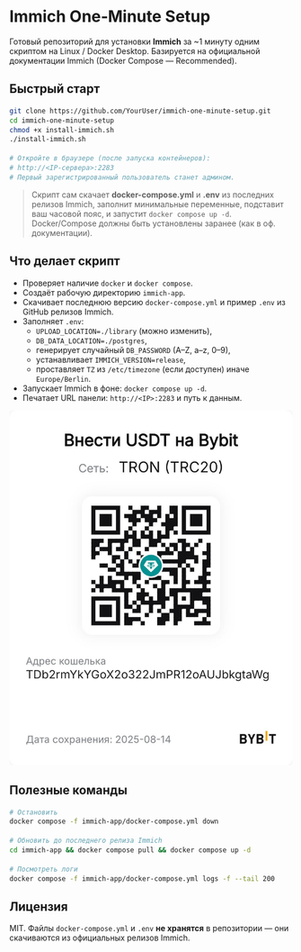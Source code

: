 # Immich One‑Minute Setup

Готовый репозиторий для установки **Immich** за ~1 минуту одним скриптом на Linux / Docker Desktop.
Базируется на официальной документации Immich (Docker Compose — Recommended).

## Быстрый старт
```bash
git clone https://github.com/YourUser/immich-one-minute-setup.git
cd immich-one-minute-setup
chmod +x install-immich.sh
./install-immich.sh

# Откройте в браузере (после запуска контейнеров):
# http://<IP-сервера>:2283
# Первый зарегистрированный пользователь станет админом.
```

> Скрипт сам скачает **docker-compose.yml** и **.env** из последних релизов Immich, заполнит минимальные переменные,
> подставит ваш часовой пояс, и запустит `docker compose up -d`.
> Docker/Compose должны быть установлены заранее (как в оф. документации).

## Что делает скрипт
- Проверяет наличие `docker` и `docker compose`.
- Создаёт рабочую директорию `immich-app`.
- Скачивает последнюю версию `docker-compose.yml` и пример `.env` из GitHub релизов Immich.
- Заполняет `.env`: 
  - `UPLOAD_LOCATION=./library` (можно изменить),
  - `DB_DATA_LOCATION=./postgres`,
  - генерирует случайный `DB_PASSWORD` (A–Z, a–z, 0–9),
  - устанавливает `IMMICH_VERSION=release`,
  - проставляет `TZ` из `/etc/timezone` (если доступен) иначе `Europe/Berlin`.
- Запускает Immich в фоне: `docker compose up -d`.
- Печатает URL панели: `http://<IP>:2283` и путь к данным.



![Donate QR](assets/donate-qr.png)



## Полезные команды
```bash
# Остановить
docker compose -f immich-app/docker-compose.yml down

# Обновить до последнего релиза Immich
cd immich-app && docker compose pull && docker compose up -d

# Посмотреть логи
docker compose -f immich-app/docker-compose.yml logs -f --tail 200
```

## Лицензия
MIT. Файлы `docker-compose.yml` и `.env` **не хранятся** в репозитории — они скачиваются из официальных релизов Immich.
